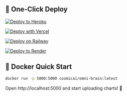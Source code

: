 
## 🚀 One-Click Deploy

[![Deploy to Heroku](https://www.herokucdn.com/deploy/button.svg)](https://heroku.com/deploy?template=https://github.com/cosmic-ai/omni-brain)

[![Deploy with Vercel](https://vercel.com/button)](https://vercel.com/new/clone?repository-url=https://github.com/cosmic-ai/omni-brain)

[![Deploy on Railway](https://railway.app/button.svg)](https://railway.app/new/template/cosmic-omni-brain)

[![Deploy to Render](https://render.com/images/deploy-to-render-button.svg)](https://render.com/deploy?repo=https://github.com/cosmic-ai/omni-brain)

## 🐳 Docker Quick Start

```bash
docker run -p 5000:5000 cosmicai/omni-brain:latest
```

Open http://localhost:5000 and start uploading charts! 🔮
